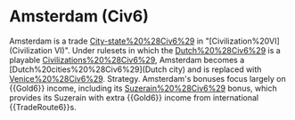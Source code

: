 # Amsterdam (Civ6)

Amsterdam is a trade [City-state%20%28Civ6%29](city-state) in "[Civilization%20VI](Civilization VI)".
Under rulesets in which the [Dutch%20%28Civ6%29](Netherlands) is a playable [Civilizations%20%28Civ6%29](civilization), Amsterdam becomes a [Dutch%20cities%20%28Civ6%29](Dutch city) and is replaced with [Venice%20%28Civ6%29](Venice).
Strategy.
Amsterdam's bonuses focus largely on {{Gold6}} income, including its [Suzerain%20%28Civ6%29](Suzerain) bonus, which provides its Suzerain with extra {{Gold6}} income from international {{TradeRoute6}}s.